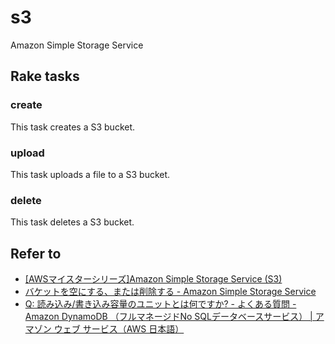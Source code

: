 # s3

Amazon Simple Storage Service

## Rake tasks

### create

This task creates a S3 bucket.

### upload

This task uploads a file to a S3 bucket.

### delete

This task deletes a S3 bucket.

## Refer to

* [[AWSマイスターシリーズ]Amazon Simple Storage Service (S3)](http://www.slideshare.net/AmazonWebServicesJapan/20130327-aws-meisterregenerates3public)
* [バケットを空にする、または削除する - Amazon Simple Storage Service](https://docs.aws.amazon.com/ja_jp/AmazonS3/latest/dev/delete-or-empty-bucket.html)
* [Q: 読み込み/書き込み容量のユニットとは何ですか? - よくある質問 - Amazon DynamoDB （フルマネージドNo SQLデータベースサービス） | アマゾン ウェブ サービス（AWS 日本語）](http://aws.amazon.com/jp/dynamodb/faqs/#What_is_a_readwrite_capacity_unit)
